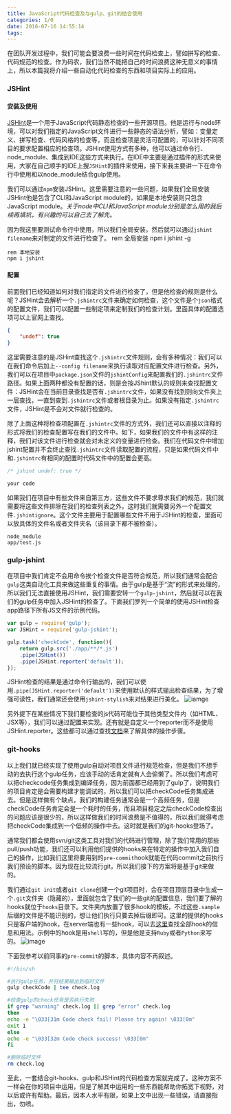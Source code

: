 ```yaml
---
title: JavaScript代码检查及与gulp、git的结合使用
categories: 1/0
date: 2016-07-16 14:55:14
tags:
---
```



在团队开发过程中，我们可能会要浪费一些时间在代码检查上，譬如拼写的检查、代码规范的检查。作为码农，我们当然不能把自己的时间浪费这种无意义的事情上，所以本篇我将介绍一些自动化代码检查的东西和项目实际上的应用。

<!--more-->
### JSHint
#### 安装及使用
[JSHint](http://jshint.com/)是一个用于JavaScript代码静态检查的一些开源项目。他是运行与node环境，可以对我们指定的JavaScript文件进行一些静态的语法分析，譬如：变量定义、拼写检查、代码风格的检查等，而且检查项是灵活可配置的，可以针对不同项目的要求配置相应的检查项。JSHint使用方式有多种，他可以通过命令行、node_module、集成到IDE这些方式来执行。在IDE中主要是通过插件的形式来使用，大家在自己顺手的IDE上搜`JSHint`的插件来使用，接下来我主要讲一下在命令行中使用和以node_module结合gulp使用。

我们可以通过`npm`安装JSHint。这里需要注意的一些问题，如果我们全局安装JSHint他是包含了CLI和JavaScript module的，如果是本地安装则只包含JavaScript module。*关于node中CLI和JavaScript module分别是怎么用的我后续再填坑，有兴趣的可以自己去了解先。*

因为我这里要测试命令行中使用，所以我们全局安装。然后就可以通过`jshint filename`来对制定的文件进行检查了。
    rem 全局安装
    npm i jshint -g

    rem 本地安装
    npm i jshint

#### 配置
前面我们已经知道如何对我们指定的文件进行检查了，但是他检查的规则是什么呢？JSHint会去解析一个`.jshintrc`文件来确定如何检查，这个文件是个`json`格式的配置文件，我们可以配置一些制定项来定制我们的检查计划。里面具体的配置选项可以上官网上查找。
```json
{
    "undef": true
}
```

这里需要注意的是JSHint查找这个`.jshintrc`文件规则，会有多种情况：我们可以在我们命令后加上`--config filename`来执行读取对应配置文件进行检查。另外，我们可以在项目中`package.json`文件的`jshintConfig`来配置我们的`.jshintrc`文件路径。如果上面两种都没有配置的话，则是会按JShint默认的规则来查找配置文件：JSHint会在当前目录查找是否有`.jshintrc`文件，如果没有找到则向文件夹上一层查找，一直到查到`.jshintrc`文件或者根目录为止。如果没有指定`.jshintrc`文件，JSHint是不会对文件就行检查的。

除了上面这种将检查项配置在`.jshintrc`文件的方式外，我们还可以直接以注释的形式将我们的检查配置写在我们的文件中。如下，如果我们的文件中有这样的注释，我们对该文件进行检查就会对未定义的变量进行检查。我们在代码文件中增加jshint配置并不会终止查找`.jshintrc`文件读取配置的流程，只是如果代码文件中和`.jshintrc`有相同的配置时代码文件中的配置会更高。
```javascript
/* jshint undef: true */

your code
```

如果我们在项目中有些文件来自第三方，这些文件不要求尊求我们的规范，我们就需要将这些文件排除在我们的检查列表之外，这时我们就需要另外一个配置文件`.jshintignore`。这个文件主要用于配置哪些文件不用于JSHint的检查，里面可以放具体的文件名或者文件夹名（该目录下都不被检查）。
```
node_module
app/test.js
```


### gulp-jshint
在项目中我们肯定不会用命令挨个检查文件是否符合规范，所以我们通常会配合`gulp`这类自动化工具来做这些重复的事情。由于gulp是基于“流”的形式来处理的，所以我们无法直接使用JSHint，我们需要安转一个`gulp-jshint`，然后就可以在我们的gulp任务中加入JSHint的检查了。下面我们罗列一个简单的使用JSHint检查app路径下所有JS文件的示例代码。
```javascript
var gulp = require('gulp');
var JSHint = require('gulp-jshint');

gulp.task('checkCode', function(){
    return gulp.src('./app/**/*.js')
    .pipe(JSHint())
    .pipe(JSHint.reporter('default'));
});
```

JSHint检查的结果是通过命令行输出的，我们可以使用`.pipe(JSHint.reporter('default'))`来使用默认的样式输出检查结果，为了增强可读性，我们通常还会使用`jshint-stylish`来对结果进行美化。
![iamge](http://7xqhnl.com1.z0.glb.clouddn.com/jshint%E6%A0%BC%E5%BC%8F%E5%8C%96%E8%BE%93%E5%87%BA.png)

另外提下在某些情况下我们要检查的js代码可能位于其他类型文件内（如HTML、JSX等），我们可以通过配置来实现。还有就是自定义一个reporter而不是使用JSHint.reporter。这些都可以通过查找[文档](https://github.com/spalger/gulp-jshint)来了解具体的操作步骤。

### git-hooks
以上我们就已经实现了使用gulp自动对项目文件进行规范检查，但是我们不想手动的去执行这个gulp任务，应该手动的话肯定就有人会偷懒了。所以我们考虑可以把checkcode任务集成到编译任务，因为前面都已经用到了gulp了，说明我们的项目肯定是会需要构建才能调试的，所以我们可以把checkCode任务集成进去。但是这样做有个缺点，我们的构建任务通常会是一个高频任务，但是checkCode任务肯定会是一个耗时的任务，而且项目稳定之后checkCode检查出的问题应该是很少的，所以这样做我们的时间浪费是不值得的，所以我们就得考虑把checkCode集成到一个低频的操作中去。这时就是我们的git-hooks登场了。

通常我们都会使用svn/git这类工具对我们的代码进行管理，除了我们常用的那些pull/push功能，我们还可以利用他们提供的hooks来在特定的操作中加入我们自己的操作，比如我们这里将要用到的`pre-commit`hook就能在代码commit之前执行我们预设的脚本。因为现在比较流行git，所以我们接下的方案将是基于git来做的。

我们通过`git init`或者`git clone`创建一个git项目时，会在项目顶层目录中生成一个`.git`文件夹（隐藏的），里面就包含了我们的一些git的配置信息，我们要了解的hooks就位于`hooks`目录下。文件夹内放置了很多hook的模板，不过这些`.sample`后缀的文件是不能识别的，想让他们执行只要去掉后缀即可。这里的提供的hooks只是客户端的hook，在server端也有一些hook，可以去[这里](https://git-scm.com/docs/githooks)查找全部hook的信息和用法。示例中的hook是用`shell`写的，但是他是支持`Ruby`或者`Python`来写的。
![image](http://7xqhnl.com1.z0.glb.clouddn.com/git-hooks.png)


下面我参考以前同事的`pre-commit`的脚本，具体内容不再叙述。
```bash
#!/bin/sh

#执行gulp任务，并将结果输出到临时文件
gulp checkCode | tee check.log

#检查gulp的check任务是否执行失败
if grep "warning" check.log || grep "error" check.log
then
echo -e "\033[31m Code check fail! Please try again! \033[0m"
exit 1
else
echo -e "\033[32m Code check success! \033[0m"
fi

#删除临时文件
rm check.log

```

至此，一套结合git-hooks、gulp和JSHint的代码检查方案就完成了。这种方案不一样会在你的项目中运用，但是了解其中运用的一些东西能帮助你拓宽下视野，对以后或许有帮助。最后，因本人水平有限，如果上文中出现一些错误，请直接指出，勿喷。